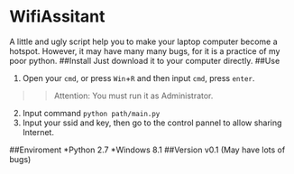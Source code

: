 WifiAssitant
============

A little and ugly script help you to make your laptop computer become a hotspot. However, it may have many many bugs, for it is a practice of my poor python.
##Install
Just download it to your computer directly.
##Use
1. Open your `cmd`, or press `Win`+`R` and then input `cmd`, press `enter`. 
>> Attention: You must run it as Administrator.
2. Input command `python path/main.py`
3. Input your ssid and key, then go to the control pannel to allow sharing Internet.

##Enviroment
*Python 2.7
*Windows 8.1
##Version
v0.1 (May have lots of bugs)